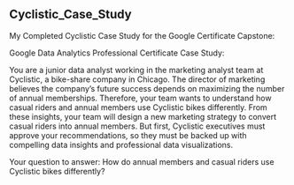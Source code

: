 ## Cyclistic_Case_Study

My Completed Cyclistic Case Study for the Google Certificate Capstone:

Google Data Analytics Professional Certificate Case Study:

You are a junior data analyst working in the marketing analyst team at Cyclistic, a bike-share company in Chicago. The director
of marketing believes the company’s future success depends on maximizing the number of annual memberships. Therefore,
your team wants to understand how casual riders and annual members use Cyclistic bikes differently. From these insights,
your team will design a new marketing strategy to convert casual riders into annual members. But first, Cyclistic executives
must approve your recommendations, so they must be backed up with compelling data insights and professional data
visualizations.

Your question to answer: How do annual members and casual riders use Cyclistic bikes differently?
